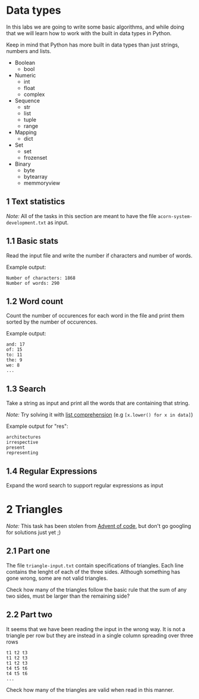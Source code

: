 # Data types

In this labs we are going to write some basic algorithms, and while doing that we will learn how to work with the built in data types in Python.

Keep in mind that Python has more built in data types than just strings, numbers and lists.

* Boolean
  * bool
* Numeric
  * int
  * float
  * complex
* Sequence
  * str
  * list
  * tuple
  * range
* Mapping
  * dict
* Set
  * set
  * frozenset
* Binary
  * byte
  * bytearray
  * memmoryview

## 1 Text statistics

_Note:_ All of the tasks in this section are meant to have the file `acorn-system-development.txt` as input.

## 1.1 Basic stats

Read the input file and write the number if characters and number of words.

Example output:
```
Number of characters: 1868
Number of words: 290
```

## 1.2 Word count

Count the number of occurences for each word in the file and print them sorted by the number of occurences.

Example output:
```
and: 17
of: 15
to: 11
the: 9
we: 8
...
```

## 1.3 Search

Take a string as input and print all the words that are containing that string.

_Note:_ Try solving it with [list comprehension](https://docs.python.org/3/tutorial/datastructures.html#list-comprehensions) (e.g `[x.lower() for x in data]`)

Example output for "res":
```
architectures
irrespective
present
representing
```

## 1.4 Regular Expressions

Expand the word search to support regular expressions as input

# 2 Triangles

_Note:_ This task has been stolen from [Advent of code](https://adventofcode.com), but don't go googling for solutions just yet ;)

## 2.1 Part one

The file `triangle-input.txt` contain specifications of triangles. Each line contains the lenght of each of the three sides. Although something has gone wrong, some are not valid triangles.

Check how many of the triangles follow the basic rule that the sum of any two sides, must be larger than the remaining side?

## 2.2 Part two

It seems that we have been reading the input in the wrong way. It is not a triangle per row but they are instead in a single column spreading over three rows

```
t1 t2 t3
t1 t2 t3
t1 t2 t3
t4 t5 t6
t4 t5 t6
...
```

Check how many of the triangles are valid when read in this manner.
